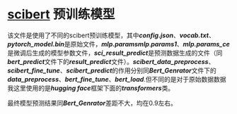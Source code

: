 # [scibert](https://github.com/huggingface/transformers) 预训练模型
该文件是使用了不同的scibert预训练模型，其中***config.json***、***vocab.txt***、***pytorch_model.bin***是原始文件，***mlp.paramsmlp***.***params1***、***mlp.params_ce***是微调后生成的模型参数文件，***sci_result_predict***是预测数据生成的文件（同***bert_predict***文件下的***result_predict***文件）。***scibert_data_preprocess***、***scibert_fine_tune***、***scibert_predict***的作用分别同***Bert_Genrator***文件下的***data_preprocess***、***bert_fine_tune***、***bert_load***.但不同的是对于原始数据数据我这里使用的是***hugging face***框架下面的***transformers***类。  

最终模型预测结果同***Bert_Genrator***差距不大，均在0.9左右。
